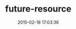 ---
layout: post
title:  "future-resource"
repo:   "adhearsion/future-resource"
date:   2015-02-18 17:03:36
gemurl: https://github.com/adhearsion/future-resource
---